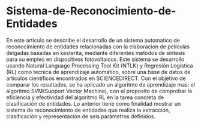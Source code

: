# Sistema-de-Reconocimiento-de-Entidades

En este artículo se describe el desarrollo de un sistema automatico de reconocimiento de entidades relacionadas con la elaboracion de películas delgadas basadas en kesterita,
mediante diferentes metodos de síntesis para su empleo en dispositivos fotovoltaicos. Este sistema se desarrollo usando Natural Language Processing Tool Kit (NTLK) y Regresión 
Logística (RL) como tecnica de aprendizaje automático, sobre una base de datos de artículos científicos encontrados en SCIENCEDIRECT. Con el objetivo de comparar los resultados,
se ha aplicado un algoritmo de aprendizaje mas: el algoritmo SVM(Support Vector Machine), con el proposito de comprobar la eficiencia y efectividad del algoritmo RL en la tarea concreta
de clasificación de entidades. Lo anterior tiene como finalidad mostrar un sistema de reconocimiento de entidades que realiza la extracción, clasificación y representación de seis parámetros 
definidos.
